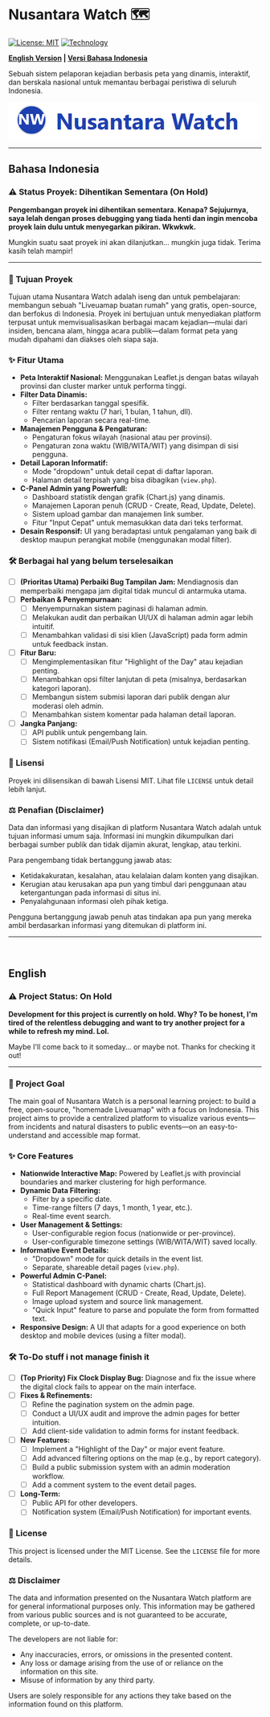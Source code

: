 # Nusantara Watch 🗺️

[![License: MIT](https://img.shields.io/badge/License-MIT-blue.svg)](https://opensource.org/licenses/MIT)
[![Technology](https://img.shields.io/badge/Tech-PHP%20%7C%20JS%20%7C%20MySQL-lightgrey)](https://github.com/)

**[English Version](#english) | [Versi Bahasa Indonesia](#bahasa-indonesia)**

Sebuah sistem pelaporan kejadian berbasis peta yang dinamis, interaktif, dan berskala nasional untuk memantau berbagai peristiwa di seluruh Indonesia.

![Nusantara Watch Screenshot](nwlogo.png) 


---

## <a name="bahasa-indonesia"></a>Bahasa Indonesia

### ⚠️ Status Proyek: Dihentikan Sementara (On Hold)
**Pengembangan proyek ini dihentikan sementara. Kenapa? Sejujurnya, saya lelah dengan proses debugging yang tiada henti dan ingin mencoba proyek lain dulu untuk menyegarkan pikiran. Wkwkwk.**

Mungkin suatu saat proyek ini akan dilanjutkan... mungkin juga tidak. Terima kasih telah mampir!

---

### 🎯 Tujuan Proyek
Tujuan utama Nusantara Watch adalah iseng dan untuk pembelajaran: membangun sebuah "Liveuamap buatan rumah" yang gratis, open-source, dan berfokus di Indonesia. Proyek ini bertujuan untuk menyediakan platform terpusat untuk memvisualisasikan berbagai macam kejadian—mulai dari insiden, bencana alam, hingga acara publik—dalam format peta yang mudah dipahami dan diakses oleh siapa saja.

### ✨ Fitur Utama
- **Peta Interaktif Nasional:** Menggunakan Leaflet.js dengan batas wilayah provinsi dan cluster marker untuk performa tinggi.
- **Filter Data Dinamis:**
  - Filter berdasarkan tanggal spesifik.
  - Filter rentang waktu (7 hari, 1 bulan, 1 tahun, dll).
  - Pencarian laporan secara real-time.
- **Manajemen Pengguna & Pengaturan:**
  - Pengaturan fokus wilayah (nasional atau per provinsi).
  - Pengaturan zona waktu (WIB/WITA/WIT) yang disimpan di sisi pengguna.
- **Detail Laporan Informatif:**
  - Mode "dropdown" untuk detail cepat di daftar laporan.
  - Halaman detail terpisah yang bisa dibagikan (`view.php`).
- **C-Panel Admin yang Powerfull:**
  - Dashboard statistik dengan grafik (Chart.js) yang dinamis.
  - Manajemen Laporan penuh (CRUD - Create, Read, Update, Delete).
  - Sistem upload gambar dan manajemen link sumber.
  - Fitur "Input Cepat" untuk memasukkan data dari teks terformat.
- **Desain Responsif:** UI yang beradaptasi untuk pengalaman yang baik di desktop maupun perangkat mobile (menggunakan modal filter).

### 🛠️ Berbagai hal yang belum terselesaikan
- [ ] **(Prioritas Utama) Perbaiki Bug Tampilan Jam:** Mendiagnosis dan memperbaiki mengapa jam digital tidak muncul di antarmuka utama.
- [ ] **Perbaikan & Penyempurnaan:**
    - [ ] Menyempurnakan sistem paginasi di halaman admin.
    - [ ] Melakukan audit dan perbaikan UI/UX di halaman admin agar lebih intuitif.
    - [ ] Menambahkan validasi di sisi klien (JavaScript) pada form admin untuk feedback instan.
- [ ] **Fitur Baru:**
    - [ ] Mengimplementasikan fitur "Highlight of the Day" atau kejadian penting.
    - [ ] Menambahkan opsi filter lanjutan di peta (misalnya, berdasarkan kategori laporan).
    - [ ] Membangun sistem submisi laporan dari publik dengan alur moderasi oleh admin.
    - [ ] Menambahkan sistem komentar pada halaman detail laporan.
- [ ] **Jangka Panjang:**
    - [ ] API publik untuk pengembang lain.
    - [ ] Sistem notifikasi (Email/Push Notification) untuk kejadian penting.

### 📜 Lisensi
Proyek ini dilisensikan di bawah Lisensi MIT. Lihat file `LICENSE` untuk detail lebih lanjut.

### ⚖️ Penafian (Disclaimer)
Data dan informasi yang disajikan di platform Nusantara Watch adalah untuk tujuan informasi umum saja. Informasi ini mungkin dikumpulkan dari berbagai sumber publik dan tidak dijamin akurat, lengkap, atau terkini.

Para pengembang tidak bertanggung jawab atas:
- Ketidakakuratan, kesalahan, atau kelalaian dalam konten yang disajikan.
- Kerugian atau kerusakan apa pun yang timbul dari penggunaan atau ketergantungan pada informasi di situs ini.
- Penyalahgunaan informasi oleh pihak ketiga.

Pengguna bertanggung jawab penuh atas tindakan apa pun yang mereka ambil berdasarkan informasi yang ditemukan di platform ini.

---
<br>

## <a name="english"></a>English

### ⚠️ Project Status: On Hold
**Development for this project is currently on hold. Why? To be honest, I'm tired of the relentless debugging and want to try another project for a while to refresh my mind. Lol.**

Maybe I'll come back to it someday... or maybe not. Thanks for checking it out!

---

### 🎯 Project Goal
The main goal of Nusantara Watch is a personal learning project: to build a free, open-source, "homemade Liveuamap" with a focus on Indonesia. This project aims to provide a centralized platform to visualize various events—from incidents and natural disasters to public events—on an easy-to-understand and accessible map format.

### ✨ Core Features
- **Nationwide Interactive Map:** Powered by Leaflet.js with provincial boundaries and marker clustering for high performance.
- **Dynamic Data Filtering:**
  - Filter by a specific date.
  - Time-range filters (7 days, 1 month, 1 year, etc.).
  - Real-time event search.
- **User Management & Settings:**
  - User-configurable region focus (nationwide or per-province).
  - User-configurable timezone settings (WIB/WITA/WIT) saved locally.
- **Informative Event Details:**
  - "Dropdown" mode for quick details in the event list.
  - Separate, shareable detail pages (`view.php`).
- **Powerful Admin C-Panel:**
  - Statistical dashboard with dynamic charts (Chart.js).
  - Full Report Management (CRUD - Create, Read, Update, Delete).
  - Image upload system and source link management.
  - "Quick Input" feature to parse and populate the form from formatted text.
- **Responsive Design:** A UI that adapts for a good experience on both desktop and mobile devices (using a filter modal).

### 🛠️ To-Do stuff i not manage finish it
- [ ] **(Top Priority) Fix Clock Display Bug:** Diagnose and fix the issue where the digital clock fails to appear on the main interface.
- [ ] **Fixes & Refinements:**
    - [ ] Refine the pagination system on the admin page.
    - [ ] Conduct a UI/UX audit and improve the admin pages for better intuition.
    - [ ] Add client-side validation to admin forms for instant feedback.
- [ ] **New Features:**
    - [ ] Implement a "Highlight of the Day" or major event feature.
    - [ ] Add advanced filtering options on the map (e.g., by report category).
    - [ ] Build a public submission system with an admin moderation workflow.
    - [ ] Add a comment system to the event detail pages.
- [ ] **Long-Term:**
    - [ ] Public API for other developers.
    - [ ] Notification system (Email/Push Notification) for important events.

### 📜 License
This project is licensed under the MIT License. See the `LICENSE` file for more details.

### ⚖️ Disclaimer
The data and information presented on the Nusantara Watch platform are for general informational purposes only. This information may be gathered from various public sources and is not guaranteed to be accurate, complete, or up-to-date.

The developers are not liable for:
- Any inaccuracies, errors, or omissions in the presented content.
- Any loss or damage arising from the use of or reliance on the information on this site.
- Misuse of information by any third party.

Users are solely responsible for any actions they take based on the information found on this platform.
